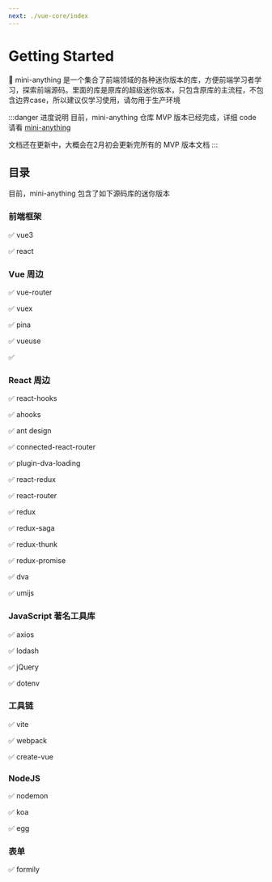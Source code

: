 ```yaml
---
next: ./vue-core/index
---
```


# Getting Started

🚀 mini-anything 是一个集合了前端领域的各种迷你版本的库，方便前端学习者学习，探索前端源码。里面的库是原库的超级迷你版本，只包含原库的主流程，不包含边界case，所以建议仅学习使用，请勿用于生产环境

:::danger 进度说明
目前，mini-anything 仓库 MVP 版本已经完成，详细 code 请看 [mini-anything](https://github.com/Sunny-117/mini-anything)

文档还在更新中，大概会在2月初会更新完所有的 MVP 版本文档
:::

## 目录

目前，mini-anything 包含了如下源码库的迷你版本

### 前端框架

✅ vue3

✅ react

### Vue 周边

✅ vue-router


✅ vuex

✅ pina

✅ vueuse


✅

### React 周边

✅ react-hooks

✅ ahooks

✅ ant design

✅ connected-react-router



✅ plugin-dva-loading

✅ react-redux

✅ react-router

✅ redux

✅ redux-saga

✅ redux-thunk

✅ redux-promise

✅ dva

✅ umijs


### JavaScript 著名工具库

✅ axios

✅ lodash

✅ jQuery

✅ dotenv

### 工具链

✅ vite

✅ webpack

✅ create-vue


### NodeJS 

✅ nodemon

✅ koa

✅ egg

### 表单

✅ formily

